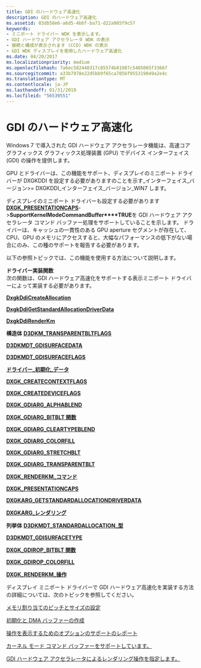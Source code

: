 ```yaml
---
title: GDI のハードウェア高速化
description: GDI のハードウェア高速化
ms.assetid: 03db58e6-a6d5-4b6f-ba71-d22a985f9c57
keywords:
- ミニポート ドライバー WDK を表示します。
- GDI ハードウェア アクセラレータ WDK の表示
- 接続と構成が表示されます (CCD) WDK の表示
- GDI WDK ディスプレイを使用したハードウェア高速化
ms.date: 04/20/2017
ms.localizationpriority: medium
ms.openlocfilehash: 7a6ec582440317c85574b81987c5405065f3366f
ms.sourcegitcommit: a33b7978e22d5bb9f65ca7056f955319049a2e4c
ms.translationtype: MT
ms.contentlocale: ja-JP
ms.lasthandoff: 01/31/2019
ms.locfileid: "56539551"
---
```

# <a name="gdi-hardware-acceleration"></a>GDI のハードウェア高速化


Windows 7 で導入された GDI ハードウェア アクセラレータ機能は、高速コア グラフィックス グラフィックス処理装置 (GPU) でデバイス インターフェイス (GDI) の操作を提供します。

GPU とドライバーは、この機能をサポート、ディスプレイのミニポート ドライバーが DXGKDDI を設定する必要がありますのことを示す\_インターフェイス\_バージョン&gt;= DXGKDDI\_インターフェイス\_バージョン\_WIN7 します。

ディスプレイのミニポート ドライバーも設定する必要があります[ **DXGK\_PRESENTATIONCAPS**](https://msdn.microsoft.com/library/windows/hardware/ff562004)-&gt;**SupportKernelModeCommandBuffer****TRUE**を GDI ハードウェア アクセラレータ コマンド バッファー処理をサポートしていることを示します。 ドライバーは、キャッシュの一貫性のある GPU aperture セグメントが存在して、CPU、GPU のメモリにアクセスすると、大幅なパフォーマンスの低下がない場合にのみ、この種のサポートを報告する必要があります。

以下の参照トピックでは、この機能を使用する方法について説明します。

<span id="Driver-Implemented_Functions"></span><span id="driver-implemented_functions"></span><span id="DRIVER-IMPLEMENTED_FUNCTIONS"></span>**ドライバー実装関数**  
次の関数は、GDI ハードウェア高速化をサポートする表示ミニポート ドライバーによって実装する必要があります。

[**DxgkDdiCreateAllocation**](https://msdn.microsoft.com/library/windows/hardware/ff559606)

[**DxgkDdiGetStandardAllocationDriverData**](https://msdn.microsoft.com/library/windows/hardware/ff559673)

[**DxgkDdiRenderKm**](https://msdn.microsoft.com/library/windows/hardware/ff559800)

<span id="Structures"></span><span id="structures"></span><span id="STRUCTURES"></span>**構造体**
[**D3DKM\_TRANSPARENTBLTFLAGS**](https://msdn.microsoft.com/library/windows/hardware/ff548468)

[**D3DKMDT\_GDISURFACEDATA**](https://msdn.microsoft.com/library/windows/hardware/ff546021)

[**D3DKMDT\_GDISURFACEFLAGS**](https://msdn.microsoft.com/library/windows/hardware/ff546031)

[**ドライバー\_初期化\_データ**](https://msdn.microsoft.com/library/windows/hardware/ff556169)

[**DXGK\_CREATECONTEXTFLAGS**](https://msdn.microsoft.com/library/windows/hardware/ff561037)

[**DXGK\_CREATEDEVICEFLAGS**](https://msdn.microsoft.com/library/windows/hardware/ff561039)

[**DXGK\_GDIARG\_ALPHABLEND**](https://msdn.microsoft.com/library/windows/hardware/ff561074)

[**DXGK\_GDIARG\_BITBLT 関数**](https://msdn.microsoft.com/library/windows/hardware/ff561079)

[**DXGK\_GDIARG\_CLEARTYPEBLEND**](https://msdn.microsoft.com/library/windows/hardware/ff561082)

[**DXGK\_GDIARG\_COLORFILL**](https://msdn.microsoft.com/library/windows/hardware/ff561083)

[**DXGK\_GDIARG\_STRETCHBLT**](https://msdn.microsoft.com/library/windows/hardware/ff561089)

[**DXGK\_GDIARG\_TRANSPARENTBLT**](https://msdn.microsoft.com/library/windows/hardware/ff561091)

[**DXGK\_RENDERKM\_コマンド**](https://msdn.microsoft.com/library/windows/hardware/ff562026)

[**DXGK\_PRESENTATIONCAPS**](https://msdn.microsoft.com/library/windows/hardware/ff562004)

[**DXGKARG\_GETSTANDARDALLOCATIONDRIVERDATA**](https://msdn.microsoft.com/library/windows/hardware/ff557598)

[**DXGKARG\_レンダリング**](https://msdn.microsoft.com/library/windows/hardware/ff557648)

<span id="Enumerations"></span><span id="enumerations"></span><span id="ENUMERATIONS"></span>**列挙体**
[**D3DKMDT\_STANDARDALLOCATION\_型**](https://msdn.microsoft.com/library/windows/hardware/ff546589)

[**D3DKMDT\_GDISURFACETYPE**](https://msdn.microsoft.com/library/windows/hardware/ff546039)

[**DXGK\_GDIROP\_BITBLT 関数**](https://msdn.microsoft.com/library/windows/hardware/ff561095)

[**DXGK\_GDIROP\_COLORFILL**](https://msdn.microsoft.com/library/windows/hardware/ff561102)

[**DXGK\_RENDERKM\_操作**](https://msdn.microsoft.com/library/windows/hardware/ff562029)

ディスプレイ ミニポート ドライバーで GDI ハードウェア高速化を実装する方法の詳細については、次のトピックを参照してください。

[メモリ割り当てのピッチとサイズの設定](setting-the-size-and-pitch-of-the-memory-allocation.md)

[初期化と DMA バッファーの作成](initialization-and-dma-buffer-creation.md)

[操作を表示するためのオプションのサポートのレポート](reporting-optional-support-for-rendering-operations.md)

[カーネル モード コマンド バッファーをサポートしています。](supporting-kernel-mode-command-buffers.md)

[GDI ハードウェア アクセラレータによるレンダリング操作を指定します。](specifying-gdi-hardware-accelerated-rendering-operations.md)

 

 





